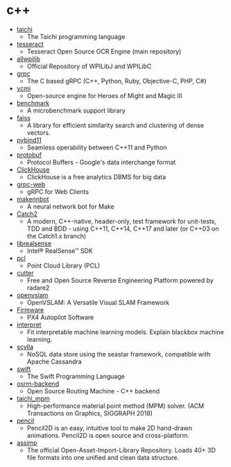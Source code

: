 # c++
- [taichi](https://github.com/yuanming-hu/taichi)
  - The Taichi programming language
- [tesseract](https://github.com/tesseract-ocr/tesseract)
  - Tesseract Open Source OCR Engine (main repository)
- [allwpilib](https://github.com/wpilibsuite/allwpilib)
  - Official Repository of WPILibJ and WPILibC
- [grpc](https://github.com/grpc/grpc)
  - The C based gRPC (C++, Python, Ruby, Objective-C, PHP, C#)
- [vcmi](https://github.com/vcmi/vcmi)
  - Open-source engine for Heroes of Might and Magic III
- [benchmark](https://github.com/google/benchmark)
  - A microbenchmark support library
- [faiss](https://github.com/facebookresearch/faiss)
  - A library for efficient similarity search and clustering of dense vectors.
- [pybind11](https://github.com/pybind/pybind11)
  - Seamless operability between C++11 and Python
- [protobuf](https://github.com/protocolbuffers/protobuf)
  - Protocol Buffers - Google's data interchange format
- [ClickHouse](https://github.com/ClickHouse/ClickHouse)
  - ClickHouse is a free analytics DBMS for big data
- [grpc-web](https://github.com/grpc/grpc-web)
  - gRPC for Web Clients
- [makennbot](https://github.com/IdleHandsProject/makennbot)
  - A neural network bot for Make
- [Catch2](https://github.com/catchorg/Catch2)
  - A modern, C++-native, header-only, test framework for unit-tests, TDD and BDD - using C++11, C++14, C++17 and later (or C++03 on the Catch1.x branch)
- [librealsense](https://github.com/IntelRealSense/librealsense)
  - Intel® RealSense™ SDK
- [pcl](https://github.com/PointCloudLibrary/pcl)
  - Point Cloud Library (PCL)
- [cutter](https://github.com/radareorg/cutter)
  - Free and Open Source Reverse Engineering Platform powered by radare2
- [openvslam](https://github.com/xdspacelab/openvslam)
  - OpenVSLAM: A Versatile Visual SLAM Framework
- [Firmware](https://github.com/PX4/Firmware)
  - PX4 Autopilot Software
- [interpret](https://github.com/interpretml/interpret)
  - Fit interpretable machine learning models. Explain blackbox machine learning.
- [scylla](https://github.com/scylladb/scylla)
  - NoSQL data store using the seastar framework, compatible with Apache Cassandra
- [swift](https://github.com/apple/swift)
  - The Swift Programming Language
- [osrm-backend](https://github.com/Project-OSRM/osrm-backend)
  - Open Source Routing Machine - C++ backend
- [taichi_mpm](https://github.com/yuanming-hu/taichi_mpm)
  - High-performance material point method (MPM) solver. (ACM Transactions on Graphics, SIGGRAPH 2018)
- [pencil](https://github.com/pencil2d/pencil)
  - Pencil2D is an easy, intuitive tool to make 2D hand-drawn animations. Pencil2D is open source and cross-platform.
- [assimp](https://github.com/assimp/assimp)
  - The official Open-Asset-Import-Library Repository. Loads 40+ 3D file formats into one unified and clean data structure.
